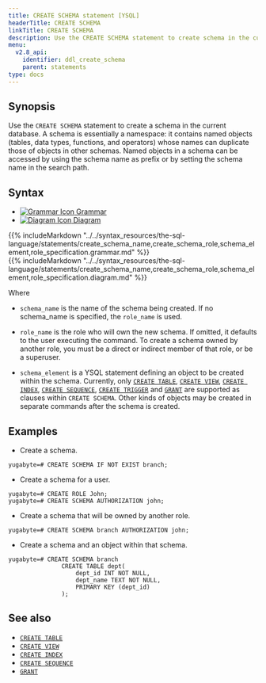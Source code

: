 ```yaml
---
title: CREATE SCHEMA statement [YSQL]
headerTitle: CREATE SCHEMA
linkTitle: CREATE SCHEMA
description: Use the CREATE SCHEMA statement to create schema in the current database.
menu:
  v2.8_api:
    identifier: ddl_create_schema
    parent: statements
type: docs
---
```


## Synopsis

Use the `CREATE SCHEMA` statement to create a schema in the current database.
A schema is essentially a namespace: it contains named objects (tables, data types, functions, and operators) whose names can duplicate those of objects in other schemas.
Named objects in a schema can be accessed by using the schema name as prefix or by setting the schema name in the search path.

## Syntax

<ul class="nav nav-tabs nav-tabs-yb">
  <li >
    <a href="#grammar" class="nav-link active" id="grammar-tab" data-toggle="tab" role="tab" aria-controls="grammar" aria-selected="true">
      <img src="/icons/file-lines.svg" alt="Grammar Icon">
      Grammar
    </a>
  </li>
  <li>
    <a href="#diagram" class="nav-link" id="diagram-tab" data-toggle="tab" role="tab" aria-controls="diagram" aria-selected="false">
      <img src="/icons/diagram.svg" alt="Diagram Icon">
      Diagram
    </a>
  </li>
</ul>

<div class="tab-content">
  <div id="grammar" class="tab-pane fade show active" role="tabpanel" aria-labelledby="grammar-tab">
  {{% includeMarkdown "../../syntax_resources/the-sql-language/statements/create_schema_name,create_schema_role,schema_element,role_specification.grammar.md" %}}
  </div>
  <div id="diagram" class="tab-pane fade" role="tabpanel" aria-labelledby="diagram-tab">
  {{% includeMarkdown "../../syntax_resources/the-sql-language/statements/create_schema_name,create_schema_role,schema_element,role_specification.diagram.md" %}}
  </div>
</div>

Where

- `schema_name` is the name of the schema being created. If no schema_name is specified, the `role_name` is used.

- `role_name` is the role who will own the new schema. If omitted, it defaults to the user executing the command. To create a schema owned by another role, you must be a direct or indirect member of that role, or be a superuser.

- `schema_element` is a YSQL statement defining an object to be created within the schema.
Currently, only [`CREATE TABLE`](../ddl_create_table), [`CREATE VIEW`](../ddl_create_view), [`CREATE INDEX`](../ddl_create_index), [`CREATE SEQUENCE`](../ddl_create_sequence), [`CREATE TRIGGER`](../ddl_create_trigger) and [`GRANT`](../dcl_grant) are supported as clauses within `CREATE SCHEMA`.
Other kinds of objects may be created in separate commands after the schema is created.

## Examples

- Create a schema.

```plpgsql
yugabyte=# CREATE SCHEMA IF NOT EXIST branch;
```

- Create a schema for a user.

```plpgsql
yugabyte=# CREATE ROLE John;
yugabyte=# CREATE SCHEMA AUTHORIZATION john;
```

- Create a schema that will be owned by another role.

```plpgsql
yugabyte=# CREATE SCHEMA branch AUTHORIZATION john;
```

- Create a schema and an object within that schema.

```plpgsql
yugabyte=# CREATE SCHEMA branch
               CREATE TABLE dept(
                   dept_id INT NOT NULL,
                   dept_name TEXT NOT NULL,
                   PRIMARY KEY (dept_id)
               );
```

## See also

- [`CREATE TABLE`](../ddl_create_table)
- [`CREATE VIEW`](../ddl_create_view)
- [`CREATE INDEX`](../ddl_create_index)
- [`CREATE SEQUENCE`](../ddl_create_sequence)
- [`GRANT`](../dcl_grant)
